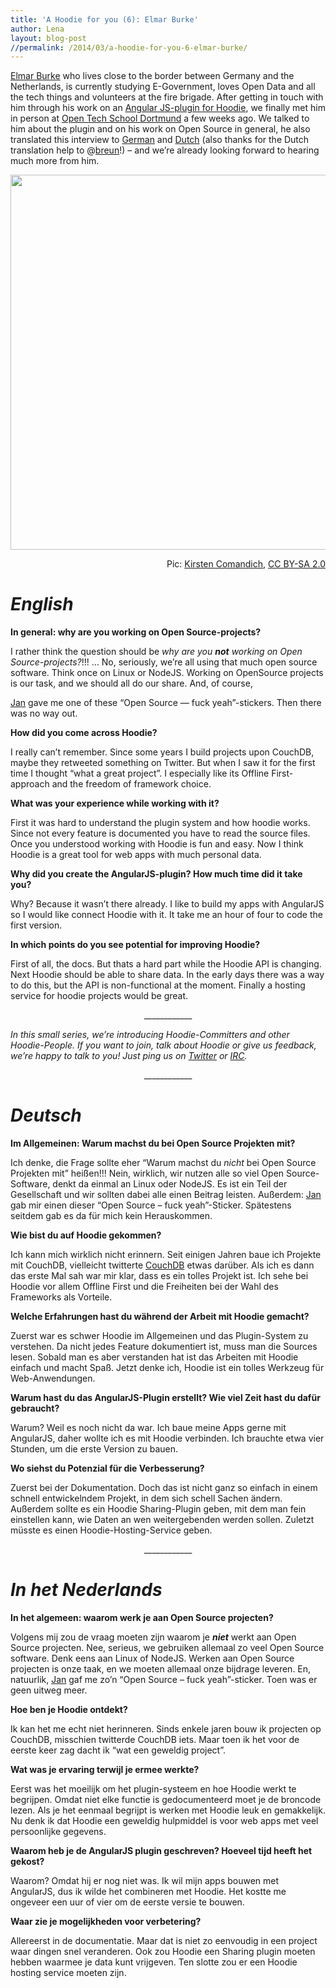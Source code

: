 ```yaml
---
title: 'A Hoodie for you (6): Elmar Burke'
author: Lena
layout: blog-post
//permalink: /2014/03/a-hoodie-for-you-6-elmar-burke/
---
```

[Elmar Burke][1] who lives close to the border between Germany and the Netherlands, is currently studying E-Government, loves Open Data and all the tech things and volunteers at the fire brigade. After getting in touch with him through his work on an [Angular JS-plugin for Hoodie][2], we finally met him in person at [Open Tech School Dortmund][3] a few weeks ago. We talked to him about the plugin and on his work on Open Source in general, he also translated this interview to [German][4] and [Dutch][5] (also thanks for the Dutch translation help to @[breun][6]!) – and we&#8217;re already looking forward to hearing much more from him.

[<img class="alignnone" src="https://farm3.staticflickr.com/2890/13247178865_e81dc39205_c.jpg" alt="" width="800" height="600" />][7] <p style="text-align: right;">
  Pic: <a id="yui_3_11_0_3_1396086102168_964" href="https://www.flickr.com/photos/kcomandich/" data-rapid_p="3" data-track="photoAttributionNameClick"> </a><a id="yui_3_11_0_3_1396086102168_964" href="https://www.flickr.com/photos/kcomandich/" data-rapid_p="3" data-track="photoAttributionNameClick"> </a><a href="https://www.flickr.com/photos/kcomandich/">Kirsten Comandich</a>, <a href="https://creativecommons.org/licenses/by-sa/2.0/deed.de">CC BY-SA 2.0</a>
</p>

# *English*

**In general: why are you working on Open Source-projects?**

I rather think the question should be *why are you **not** working on Open Source-projects?*!!! &#8230; <!--more-->No, seriously, we&#8217;re all using that much open source software. Think once on Linux or NodeJS. Working on OpenSource projects is our task, and we should all do our share. And, of course, 

[Jan][8] gave me one of these &#8220;Open Source — fuck yeah&#8221;-stickers. Then there was no way out.

**How did you come across Hoodie?**

I really can&#8217;t remember. Since some years I build projects upon CouchDB, maybe they retweeted something on Twitter. But when I saw it for the first time I thought &#8220;what a great project&#8221;. I especially like its Offline First-approach and the freedom of framework choice.

**What was your experience while working with it?**

First it was hard to understand the plugin system and how hoodie works. Since not every feature is documented you have to read the source files. Once you understood working with Hoodie is fun and easy. Now I think Hoodie is a great tool for web apps with much personal data.

**Why did you create the AngularJS-plugin? How much time did it take you?**

Why? Because it wasn&#8217;t there already. I like to build my apps with AngularJS so I would like connect Hoodie with it. It take me an hour of four to code the first version.

**In which points do you see potential for improving Hoodie?**

First of all, the docs. But thats a hard part while the Hoodie API is changing. Next Hoodie should be able to share data. In the early days there was a way to do this, but the API is non-functional at the moment. Finally a hosting service for hoodie projects would be great.

<p style="text-align: center;">
  ____________
</p>

*In this small series, we’re introducing Hoodie-Committers and other Hoodie-People. If you want to join, talk about Hoodie or give us feedback, we’re happy to talk to you! Just ping us on [Twitter][9] or [IRC][10].*

<p style="text-align: center;">
  ____________
</p>

# *<a id="german"></a>Deutsch*

**Im Allgemeinen: Warum machst du bei Open Source Projekten mit?**

Ich denke, die Frage sollte eher &#8220;Warum machst du *nicht* bei Open Source Projekten mit&#8221; heißen!!! Nein, wirklich, wir nutzen alle so viel Open Source-Software, denkt da einmal an Linux oder NodeJS. Es ist ein Teil der Gesellschaft und wir sollten dabei alle einen Beitrag leisten. Außerdem: [Jan][8] gab mir einen dieser &#8220;Open Source – fuck yeah&#8221;-Sticker. Spätestens seitdem gab es da für mich kein Herauskommen.

**Wie bist du auf Hoodie gekommen?**

Ich kann mich wirklich nicht erinnern. Seit einigen Jahren baue ich Projekte mit CouchDB, vielleicht twitterte [CouchDB][11] etwas darüber. Als ich es dann das erste Mal sah war mir klar, dass es ein tolles Projekt ist. Ich sehe bei Hoodie vor allem Offline First und die Freiheiten bei der Wahl des Frameworks als Vorteile.

**Welche Erfahrungen hast du während der Arbeit mit Hoodie gemacht?**

Zuerst war es schwer Hoodie im Allgemeinen und das Plugin-System zu verstehen. Da nicht jedes Feature dokumentiert ist, muss man die Sources lesen. Sobald man es aber verstanden hat ist das Arbeiten mit Hoodie einfach und macht Spaß. Jetzt denke ich, Hoodie ist ein tolles Werkzeug für Web-Anwendungen.

**Warum hast du das AngularJS-Plugin erstellt? Wie viel Zeit hast du dafür gebraucht?**

Warum? Weil es noch nicht da war. Ich baue meine Apps gerne mit AngularJS, daher wollte ich es mit Hoodie verbinden. Ich brauchte etwa vier Stunden, um die erste Version zu bauen.

**Wo siehst du Potenzial für die Verbesserung?**

Zuerst bei der Dokumentation. Doch das ist nicht ganz so einfach in einem schnell entwickelndem Projekt, in dem sich schell Sachen ändern. Außerdem sollte es ein Hoodie Sharing-Plugin geben, mit dem man fein einstellen kann, wie Daten an wen weitergebenden werden sollen. Zuletzt müsste es einen Hoodie-Hosting-Service geben.

<p style="text-align: center;">
  ____________
</p>

# *In het <a id="dutch"></a>Nederlands*

**In het algemeen: waarom werk je aan Open Source projecten?**

Volgens mij zou de vraag moeten zijn waarom je ***niet*** werkt aan Open Source projecten. Nee, serieus, we gebruiken allemaal zo veel Open Source software. Denk eens aan Linux of NodeJS. Werken aan Open Source projecten is onze taak, en we moeten allemaal onze bijdrage leveren. En, natuurlik, [Jan][8] gaf me zo&#8217;n “Open Source – fuck yeah”-sticker. Toen was er geen uitweg meer.

**Hoe ben je Hoodie ontdekt?**

Ik kan het me echt niet herinneren. Sinds enkele jaren bouw ik projecten op CouchDB, misschien twitterde CouchDB iets. Maar toen ik het voor de eerste keer zag dacht ik &#8220;wat een geweldig project&#8221;.

**Wat was je ervaring terwijl je ermee werkte?**

Eerst was het moeilijk om het plugin-systeem en hoe Hoodie werkt te begrijpen. Omdat niet elke functie is gedocumenteerd moet je de broncode lezen. Als je het eenmaal begrijpt is werken met Hoodie leuk en gemakkelijk. Nu denk ik dat Hoodie een geweldig hulpmiddel is voor web apps met veel persoonlijke gegevens.

**Waarom heb je de AngularJS plugin geschreven? Hoeveel tijd heeft het gekost?**

Waarom? Omdat hij er nog niet was. Ik wil mijn apps bouwen met AngularJS, dus ik wilde het combineren met Hoodie. Het kostte me ongeveer een uur of vier om de eerste versie te bouwen.

**Waar zie je mogelijkheden voor verbetering?**

Allereerst in de documentatie. Maar dat is niet zo eenvoudig in een project waar dingen snel veranderen. Ook zou Hoodie een Sharing plugin moeten hebben waarmee je data kunt vrijgeven. Ten slotte zou er een Hoodie hosting service moeten zijn.

 [1]: http://twitter.com/elmarburke
 [2]: https://www.npmjs.org/package/hoodie-plugin-angularjs
 [3]: http://www.opentechschool.org/dortmund/
 [4]: #german
 [5]: #dutch
 [6]: http://twitter.com/breun
 [7]: https://www.flickr.com/photos/kcomandich/13247178865/sizes/c/in/photostream/
 [8]: http://twitter.com/janl
 [9]: http://twitter.com/hoodiehq
 [10]: http://blog.hood.ie/2014/03/a-hoodie-for-you-4-lewis-cowper/irc.freenode.net/#hoodie
 [11]: http://twitter.com/couchdb
